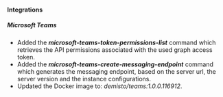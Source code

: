 
#### Integrations

##### Microsoft Teams

- Added the ***microsoft-teams-token-permissions-list*** command which retrieves the API permissions associated with the used graph access token.
- Added the ***microsoft-teams-create-messaging-endpoint*** command which generates the messaging endpoint, based on the server url, the server version and the instance configurations.
- Updated the Docker image to: *demisto/teams:1.0.0.116912*.
